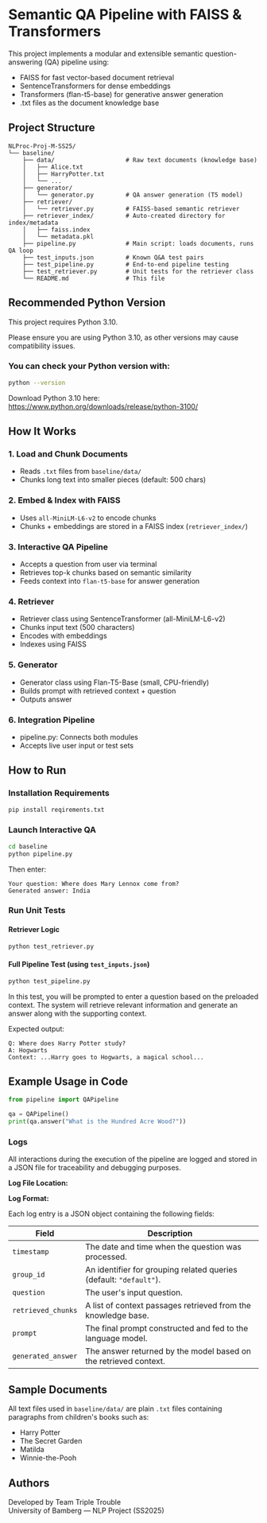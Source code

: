 
# Semantic QA Pipeline with FAISS & Transformers

This project implements a modular and extensible semantic question-answering (QA) pipeline using:

- FAISS for fast vector-based document retrieval
- SentenceTransformers for dense embeddings
- Transformers (flan-t5-base) for generative answer generation
- .txt files as the document knowledge base

## Project Structure

```
NLProc-Proj-M-SS25/
└── baseline/
    ├── data/                    # Raw text documents (knowledge base)
    │   ├── Alice.txt
    │   ├── HarryPotter.txt
    │   └── ...
    ├── generator/
    │   └── generator.py         # QA answer generation (T5 model)
    ├── retriever/
    │   └── retriever.py         # FAISS-based semantic retriever
    ├── retriever_index/         # Auto-created directory for index/metadata
    │   ├── faiss.index
    │   └── metadata.pkl
    ├── pipeline.py              # Main script: loads documents, runs QA loop
    ├── test_inputs.json         # Known Q&A test pairs
    ├── test_pipeline.py         # End-to-end pipeline testing
    ├── test_retriever.py        # Unit tests for the retriever class
    └── README.md                # This file
```


## Recommended Python Version
This project requires Python 3.10.

Please ensure you are using Python 3.10, as other versions may cause compatibility issues.
### You can check your Python version with:
```bash
python --version
```
Download Python 3.10 here: https://www.python.org/downloads/release/python-3100/

## How It Works

### 1. Load and Chunk Documents
- Reads `.txt` files from `baseline/data/`
- Chunks long text into smaller pieces (default: 500 chars)

### 2. Embed & Index with FAISS
- Uses `all-MiniLM-L6-v2` to encode chunks
- Chunks + embeddings are stored in a FAISS index (`retriever_index/`)

### 3. Interactive QA Pipeline
- Accepts a question from user via terminal
- Retrieves top-k chunks based on semantic similarity
- Feeds context into `flan-t5-base` for answer generation

### 4. Retriever
- Retriever class using SentenceTransformer (all-MiniLM-L6-v2)
- Chunks input text (500 characters)
- Encodes with embeddings
- Indexes using FAISS

### 5. Generator
- Generator class using Flan-T5-Base (small, CPU-friendly)
- Builds prompt with retrieved context + question
- Outputs answer

### 6. Integration Pipeline
- pipeline.py: Connects both modules
- Accepts live user input or test sets




## How to Run
### Installation Requirements

```bash
pip install reqirements.txt
```

### Launch Interactive QA
```bash
cd baseline
python pipeline.py
```

Then enter:
```text
Your question: Where does Mary Lennox come from?
Generated answer: India
```

### Run Unit Tests

#### Retriever Logic
```bash
python test_retriever.py
```

#### Full Pipeline Test (using `test_inputs.json`)
```bash
python test_pipeline.py
```
In this test, you will be prompted to enter a question based on the preloaded context.
The system will retrieve relevant information and generate an answer along with the supporting context.


Expected output:
```
Q: Where does Harry Potter study?
A: Hogwarts
Context: ...Harry goes to Hogwarts, a magical school...
```


## Example Usage in Code

```python
from pipeline import QAPipeline

qa = QAPipeline()
print(qa.answer("What is the Hundred Acre Wood?"))
```

### Logs

All interactions during the execution of the pipeline are logged and stored in a JSON file for traceability and debugging purposes.

**Log File Location:**


**Log Format:**

Each log entry is a JSON object containing the following fields:

| Field             | Description                                                                 |
|------------------|-----------------------------------------------------------------------------|
| `timestamp`       | The date and time when the question was processed.                          |
| `group_id`        | An identifier for grouping related queries (default: `"default"`).          |
| `question`        | The user's input question.                                                  |
| `retrieved_chunks`| A list of context passages retrieved from the knowledge base.               |
| `prompt`          | The final prompt constructed and fed to the language model.                 |
| `generated_answer`| The answer returned by the model based on the retrieved context.            |


## Sample Documents

All text files used in `baseline/data/` are plain `.txt` files containing paragraphs from children's books such as:

- Harry Potter
- The Secret Garden
- Matilda
- Winnie-the-Pooh

## Authors

Developed by Team Triple Trouble  
University of Bamberg — NLP Project (SS2025)
